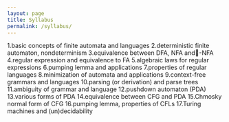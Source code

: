 ```yaml
---
layout: page
title: Syllabus
permalink: /syllabus/
---
```


1.basic concepts of finite automata and languages
2.deterministic finite automaton, nondeterminism
3.equivalence between DFA, NFA and-NFA
4.regular expression and equivalence to FA
5.algebraic laws for regular expressions
6.pumping lemma and applications
7.properties of regular languages
8.minimization of automata and applications
9.context-free grammars and languages
10.parsing (or derivation) and parse trees
11.ambiguity of grammar and language
12.pushdown automaton (PDA)
13.various forms of PDA
14.equivalence between CFG and PDA
15.Chmosky normal form of CFG
16.pumping lemma, properties of CFLs
17.Turing machines and (un)decidability




